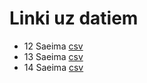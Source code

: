 # Linki uz datiem

* 12 Saeima
  [csv](https://docs.google.com/spreadsheets/d/e/2PACX-1vRPbm_3uOQrUqRJ-1JvpsVmW_toIuXvk4h9LZN1SEO534J8AR8mdXoubyZXZzpRGKqBConG4h5fe4lO/pub?gid=0&single=true&output=csv) 
* 13 Saeima
  [csv](https://docs.google.com/spreadsheets/d/e/2PACX-1vRPbm_3uOQrUqRJ-1JvpsVmW_toIuXvk4h9LZN1SEO534J8AR8mdXoubyZXZzpRGKqBConG4h5fe4lO/pub?gid=30681934&single=true&output=csv) 
* 14 Saeima
  [csv](https://docs.google.com/spreadsheets/d/e/2PACX-1vRPbm_3uOQrUqRJ-1JvpsVmW_toIuXvk4h9LZN1SEO534J8AR8mdXoubyZXZzpRGKqBConG4h5fe4lO/pub?gid=353467707&single=true&output=csv) 


